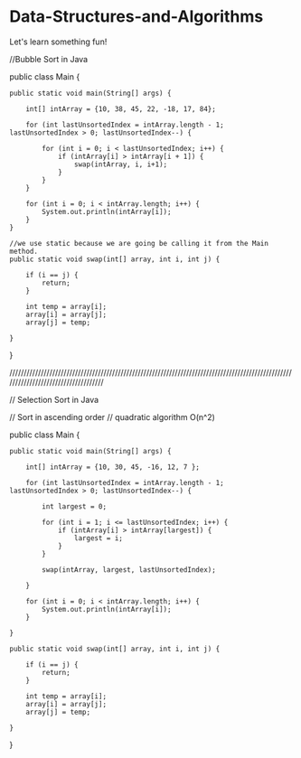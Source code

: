 # Data-Structures-and-Algorithms
Let's learn something fun!

//Bubble Sort in Java

public class Main {

    public static void main(String[] args) {

        int[] intArray = {10, 38, 45, 22, -18, 17, 84};

        for (int lastUnsortedIndex = intArray.length - 1; lastUnsortedIndex > 0; lastUnsortedIndex--) {

            for (int i = 0; i < lastUnsortedIndex; i++) {
                if (intArray[i] > intArray[i + 1]) {
                    swap(intArray, i, i+1);
                }
            }
        }

        for (int i = 0; i < intArray.length; i++) {
            System.out.println(intArray[i]);
        }
    }

    //we use static because we are going be calling it from the Main method.
    public static void swap(int[] array, int i, int j) {

        if (i == j) {
            return;
        }

        int temp = array[i];
        array[i] = array[j];
        array[j] = temp;

    }
}

////////////////////////////////////////////////////////////////////////////////////////////////////////////////////////////////////

// Selection Sort in Java

// Sort in ascending order
// quadratic algorithm O(n^2)


public class Main {

    public static void main(String[] args) {

        int[] intArray = {10, 30, 45, -16, 12, 7 };

        for (int lastUnsortedIndex = intArray.length - 1; lastUnsortedIndex > 0; lastUnsortedIndex--) {

            int largest = 0;

            for (int i = 1; i <= lastUnsortedIndex; i++) {
                if (intArray[i] > intArray[largest]) {
                    largest = i;
                }
            }

            swap(intArray, largest, lastUnsortedIndex);

        }

        for (int i = 0; i < intArray.length; i++) {
            System.out.println(intArray[i]);
        }

    }

    public static void swap(int[] array, int i, int j) {

        if (i == j) {
            return;
        }

        int temp = array[i];
        array[i] = array[j];
        array[j] = temp;

    }

}



